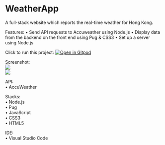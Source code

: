 # WeatherApp
 A full-stack website which reports the real-time weather for Hong Kong.

Features:
• Send API requests to Accuweather using Node.js
• Display data from the backend on the front end using Pug & CSS3
• Set up a server using Node.js

Click to run this project:
[![Open in Gitpod](https://gitpod.io/button/open-in-gitpod.svg)](https://gitpod.io/#https://github.com/harmonypang/WeatherApp)

 Screenshot: <br>
 <img src="https://i.imgur.com/YS4U553.png"> <br>
 <img src="https://i.imgur.com/0lud6aN.png">

API: <br>
 • AccuWeather

 Stacks: <br>
 • Node.js <br>
 • Pug <br>
 • JavaScript <br>
 • CSS3 <br>
 • HTML5 <br>

 IDE: <br>
 • Visual Studio Code 
